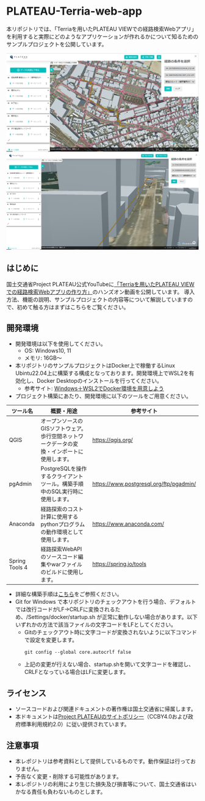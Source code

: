# PLATEAU-Terria-web-app
本リポジトリでは、「Terriaを用いたPLATEAU VIEWでの経路検索Webアプリ」を利用すると実際にどのようなアプリケーションが作れるかについて知るためのサンプルプロジェクトを公開しています。

![plateauhands-on-07_1](./image/image1.png)
![plateauhands-on-07_2](./image/image2.png)

## はじめに
国土交通省Project PLATEAU公式YouTubeに[「Terriaを用いたPLATEAU VIEWでの経路検索Webアプリの作り方」](https://www.youtube.com/watch?v=Us73IbVsbDc)のハンズオン動画を公開しています。
導入方法、機能の説明、サンプルプロジェクトの内容等について解説していますので、初めて触る方はまずはこちらをご覧ください。

## 開発環境
- 開発環境は以下を使用してください。
    - OS: Windows10, 11
    - メモリ: 16GB～
- 本リポジトリのサンプルプロジェクトはDocker上で稼働するLinux Ubintu22.04上に構築する構成となっております。開発環境上でWSL2を有効化し、Docker Desktopのインストールを行ってください。
    - 参考サイト: [Windows＋WSL2でDocker環境を用意しよう](https://www.kagoya.jp/howto/cloud/container/wsl2_docker/)
- プロジェクト構築にあたり、開発環境に以下のツールをご用意ください。

| ツール名 | 概要・用途 | 参考サイト |
| ------- | ---- | --------- |
| QGIS | オープンソースのGISソフトウェア。歩行空間ネットワークデータの変換・インポートに使用します。| https://qgis.org/ |
| pgAdmin | PostgreSQLを操作するクライアントツール。構築手順中のSQL実行時に使用します。 |  https://www.postgresql.org/ftp/pgadmin/ |
| Anaconda | 経路探索のコスト計算に使用するpythonプログラムの動作環境として使用します。 | https://www.anaconda.com/ |
| Spring Tools 4 | 経路探索WebAPIのソースコード編集やwarファイルのビルドに使用します。 | https://spring.io/tools |
- 詳細な構築手順は[こちら](./plateauhands-on-07.pdf)をご参照ください。
- Git for Windows で本リポジトリのチェックアウトを行う場合、デフォルトでは改行コードがLF→CRLFに変換されるため、/Settings/docker/startup.sh が正常に動作しない場合があります。以下いずれかの方法で該当ファイルの文字コードをLFとしてください。
    - Gitのチェックアウト時に文字コードが変換されないように以下コマンドで設定を変更します。
        ```
        git config --global core.autocrlf false
        ```
    - 上記の変更が行えない場合、startup.shを開いて文字コードを確認し、CRLFとなっている場合はLFに変更します。


## ライセンス
- ソースコードおよび関連ドキュメントの著作権は国土交通省に帰属します。
- 本ドキュメントは[Project PLATEAUのサイトポリシー](https://www.mlit.go.jp/plateau/site-policy/)（CCBY4.0および政府標準利用規約2.0）に従い提供されています。

## 注意事項
- 本レポジトリは参考資料として提供しているものです。動作保証は行っておりません。
- 予告なく変更・削除する可能性があります。
- 本レポジトリの利用により生じた損失及び損害等について、国土交通省はいかなる責任も負わないものとします。

